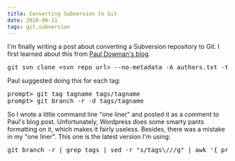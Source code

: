 ```yaml
---
title: Converting Subversion to Git
date: 2010-06-11
tags: git,subversion
---
```

I'm finally writing a post about converting a Subversion repository to Git. I first learned about this from [Paul Dowman's blog](http://pauldowman.com/2008/07/26/how-to-convert-from-subversion-to-git/).

<pre class="sh_sh">
git svn clone &lt;svn repo url&gt; --no-metadata -A authors.txt -t tags -b branches -T trunk &lt;destination dir name&gt;
</pre>

Paul suggested doing this for each tag:

<pre class="sh_sh">
prompt&gt; git tag tagname tags/tagname
prompt&gt; git branch -r -d tags/tagname
</pre>

So I wrote a little command line "one liner" and posted it as a comment to Paul's blog post. Unfortunately, Wordpress does some smarty pants formatting on it, which makes it fairly useless. Besides, there was a mistake in my "one liner". This one is the latest version I'm using:

<pre class="sh_sh">
git branch -r | grep tags | sed -r "s/tags\///g" | awk '{ print "git tag "$1" tags/"$1 " && git branch -r -d tags/"$1 }'
</pre>

